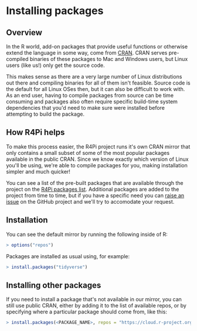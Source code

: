 # Installing packages

## Overview

In the R world, add-on packages that provide useful functions or otherwise extend the language in some way, come from
[CRAN](https://cran.r-project.org). CRAN serves pre-compiled binaries of these packages to Mac and Windows users, but
Linux users (like us!) only get the source code.

This makes sense as there are a very large number of Linux distributions out there and compiling binaries for all of
them isn't feasible. Source code is the default for all Linux OSes then, but it can also be difficult to work with. As
an end user, having to compile packages from source can be time consuming and packages also often require specific
build-time system dependencies that you'd need to make sure were installed before attempting to build the package.

## How R4Pi helps

To make this process easier, the R4Pi project runs it's own CRAN mirror that only contains a small subset of some of the
most popular packages available in the public CRAN. Since we know exactly which version of Linux you'll be using, we're
able to compile packages for you, making installation simpler and much quicker!

You can see a list of the pre-built packages that are available through the project on the
[R4Pi packages list](https://pkgs.r4pi.org). Additional packages are added to the project from time to time, but if you
have a specific need you can [raise an issue](https://github.com/r4pi/pkg_builder/issues) on the GitHub project and
we'll try to accomodate your request.

## Installation

You can see the default mirror by running the following inside of R:

```R
> options("repos")
```

Packages are installed as usual using, for example:

```R
> install.packages("tidyverse")
```

## Installing other packages

If you need to install a package that's not available in our mirror, you can still use public CRAN, either by adding it
to the list of available repos, or by specifying where a particular package should come from, like this:

```R
> install.packages(<PACKAGE_NAME>, repos = "https://cloud.r-project.org")
```
